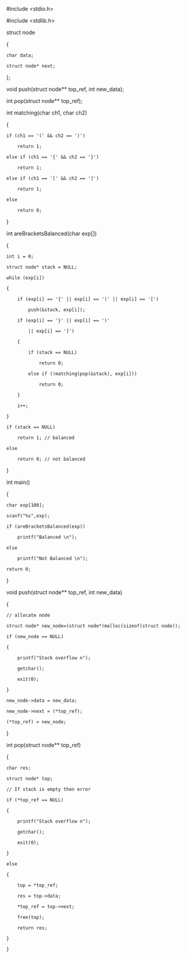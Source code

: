 #include <stdio.h>

#include <stdlib.h>

struct node

{

	char data;

	struct node* next;

};

void push(struct node** top_ref, int new_data);

int pop(struct node** top_ref);

int matching(char ch1, char ch2)

{

	if (ch1 == '(' && ch2 == ')')

		return 1;

	else if (ch1 == '{' && ch2 == '}')

		return 1;

	else if (ch1 == '[' && ch2 == ']')

		return 1;

	else

		return 0;

}

int areBracketsBalanced(char exp[])

{

	int i = 0;

	struct node* stack = NULL;

	while (exp[i])

	{

		if (exp[i] == '{' || exp[i] == '(' || exp[i] == '[')

			push(&stack, exp[i]);

		if (exp[i] == '}' || exp[i] == ')'

			|| exp[i] == ']') 

		{

			if (stack == NULL)

				return 0;

			else if (!matching(pop(&stack), exp[i]))

				return 0;

		}

		i++;

	}

	if (stack == NULL)

		return 1; // balanced

	else

		return 0; // not balanced

}

int main()

{

	char exp[100];

	scanf("%s",exp);

	if (areBracketsBalanced(exp))

		printf("Balanced \n");

	else

		printf("Not Balanced \n");

	return 0;

}

void push(struct node** top_ref, int new_data)

{

	// allocate node

	struct node* new_node=(struct node*)malloc(sizeof(struct node));

	if (new_node == NULL) 

	{

		printf("Stack overflow n");

		getchar();

		exit(0);

	}

	new_node->data = new_data;

	new_node->next = (*top_ref);

	(*top_ref) = new_node;

}

int pop(struct node** top_ref)

{

	char res;

	struct node* top;

	// If stack is empty then error

	if (*top_ref == NULL) 

	{

		printf("Stack overflow n");

		getchar();

		exit(0);

	}

	else 

	{

		top = *top_ref;

		res = top->data;

		*top_ref = top->next;

		free(top);

		return res;

	}

	}

